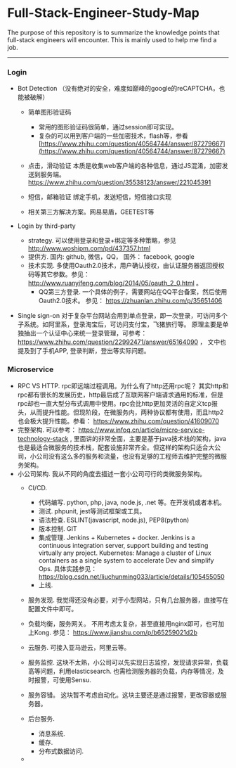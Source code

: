 # Full-Stack-Engineer-Study-Map
The purpose of this repository is to summarize the knowledge points that full-stack engineers will encounter. This is mainly used to help me find a job.

---
### Login
* Bot Detection （没有绝对的安全，难度如巅峰的google的reCAPTCHA，也能被破解）
  * 简单图形验证码 
    * 常用的图形验证码很简单，通过session即可实现。
    * 复杂的可以用到客户端的一些加密技术，flash等，参看 [https://www.zhihu.com/question/40564744/answer/87279667](https://www.zhihu.com/question/40564744/answer/87279667)
    
  * 点击，滑动验证 本质是收集web客户端的各种信息，通过JS混淆，加密发送到服务端。https://www.zhihu.com/question/35538123/answer/221045391
  * 短信，邮箱验证  绑定手机，发送短信，短信接口实现
  * 相关第三方解决方案。网易易盾，GEETEST等

* Login by third-party
  * strategy. 可以使用登录和登录+绑定等多种策略，参见 http://www.woshipm.com/pd/437357.html
  * 提供方. 国内: github, 微信，QQ， 国外： facebook, google
  * 技术实现. 多使用Oauth2.0技术，用户确认授权，由认证服务器返回授权码等其它参数。参见： http://www.ruanyifeng.com/blog/2014/05/oauth_2_0.html 。
    * QQ第三方登录. 一个具体的例子，需要网站在QQ平台备案，然后使用Oauth2.0技术。 参见： https://zhuanlan.zhihu.com/p/35651406

* Single sign-on 对于复杂平台网站会用到单点登录，即一次登录，可访问多个子系统。如阿里系，登录淘宝后，可访问支付宝，飞猪旅行等。 原理主要是单独抽出一个认证中心来统一登录管理，可参考： https://www.zhihu.com/question/22992471/answer/65164090 ， 文中也提及到了手机APP, 登录判断，登出等实际问题。

### Microservice
* RPC VS HTTP. rpc即远端过程调用。为什么有了http还用rpc呢？ 其实http和rpc都有很长的发展历史，http最后成了互联网客户端请求通用的标准，但是rpc却也一直大型分布式调用中使用。rpc会比http更加灵活的自定义tcp报头，从而提升性能。但现阶段，在微服务内，两种协议都有使用，而且http2也会极大提升性能。参看： https://www.zhihu.com/question/41609070
* 完整架构. 可以参考： https://www.infoq.cn/article/micro-service-technology-stack , 里面讲的非常全面，主要是基于java技术栈的架构，java也是最适合微服务的技术栈，配套设施非常齐全。但这样的架构只适合大公司，小公司没有这么多的服务和流量，也没有足够的工程师去维护完整的微服务架构。
* 小公司架构. 我从不同的角度去描述一套小公司可行的类微服务架构。
  * CI/CD. 
    * 代码编写. python, php, java, node.js, .net 等。在开发机或者本机。
    * 测试. phpunit, jest等测试框架或工具。
    * 语法检查. ESLINT(javascript, node.js), PEP8(python)
    * 版本控制. GIT
    * 集成管理. Jenkins + Kubernetes + docker. Jenkins is a continuous integration server, support building and testing virtually any project. Kubernetes: Manage a cluster of Linux containers as a single system to accelerate Dev and simplify Ops. 具体实践参见： https://blog.csdn.net/liuchunming033/article/details/105455050 
    * 上线. 

  * 服务发现. 我觉得还没有必要，对于小型网站，只有几台服务器，直接写在配置文件中即可。
  * 负载均衡，服务网关。 不用考虑太复杂，甚至直接用nginx即可，也可加上Kong. 参见： https://www.jianshu.com/p/b65259021d2b 
  * 云服务. 可接入亚马逊云，阿里云等。
  * 服务监控. 这块不太熟，小公司可以先实现日志监控，发现请求异常，负载高等问题，利用elasticsearch. 也需检测服务器的负载，内存等情况，及时报警，可使用Sensu. 
  * 服务容错。 这块暂不考虑自动化。这块主要还是通过报警，更改容器或服务器。
  * 后台服务.
    * 消息系统.
    * 缓存.
    * 分布式数据访问.
  *   
